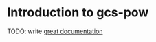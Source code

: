 # Introduction to gcs-pow

TODO: write [great documentation](http://jacobian.org/writing/what-to-write/)
